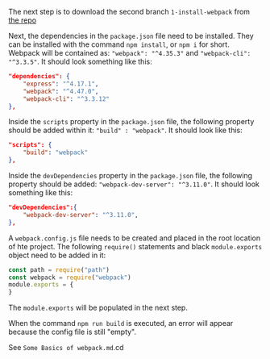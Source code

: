 The next step is to download the second branch `1-install-webpack` from [the repo](https://github.com/udacity/fend-webpack-content/tree/1-install-webpack)

Next, the dependencies in the `package.json` file need to be installed. They can be installed with the command `npm install`, or `npm i` for short. Webpack will be contained as: `"webpack": "^4.35.3"` and `"webpack-cli": "^3.3.5"`. It should look something like this:
```json
"dependencies": {
    "express": "^4.17.1",
    "webpack": "^4.47.0",
    "webpack-cli": "^3.3.12"
},
```

Inside the `scripts` property in the `package.json` file, the following property should be added within it: `"build" : "webpack"`. It should look like this:

```json
"scripts": {
    "build": "webpack"
},
```

Inside the `devDependencies` property in the `package.json` file, the following property should be added: `"webpack-dev-server": "^3.11.0"`. It should look something like this:

```json
"devDependencies":{
    "webpack-dev-server": "^3.11.0",
},
```

A `webpack.config.js` file needs to be created and placed in the root location of hte project. The following `require()` statements and black `module.exports` object need to be added in it:

```js
const path = require("path")
const webpack = require("webpack")
module.exports = {
}
```

The `module.exports` will be populated in the next step.

When the command `npm run build` is executed, an error will appear because the config file is still "empty".

See `Some Basics of webpack.md`.cd 

